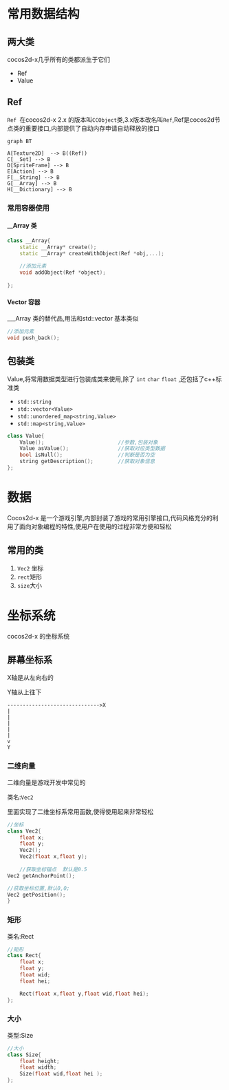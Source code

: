 # 常用数据结构

## 两大类

cocos2d-x几乎所有的类都派生于它们

+ Ref
+ Value

## Ref 

`Ref `在cocos2d-x 2.x 的版本叫`CCObject`类,3.x版本改名叫`Ref`,Ref是cocos2d节点类的重要接口,内部提供了自动内存申请自动释放的接口

```mermaid
graph BT

A[Texture2D]  --> B((Ref))
C[__Set] --> B
D[SpriteFrame] --> B
E[Action] --> B
F[__String] --> B
G[__Array] --> B
H[__Dictionary] --> B
```

### 常用容器使用

#### __Array 类

```cpp
class __Array{
	static __Array* create();
    static __Array* createWithObject(Ref *obj,...);
    
    //添加元素
    void addObject(Ref *object);
    
};
```

#### Vector 容器

___Array 类的替代品,用法和std::vector 基本类似

```cpp
//添加元素
void push_back();
```



## 包装类

Value,将常用数据类型进行包装成类来使用,除了  `int` `char` `float` ,还包括了c++标准类

+ `std::string`
+ `std::vector<Value>`
+ `std::unordered_map<string,Value>`
+ `std::map<string,Value>`

```cpp
class Value{
	Value();						//参数,包装对象
    Value asValue();				//获取对应类型数据
  	bool isNull();					//判断是否为空
    string getDescription(); 		//获取对象信息
};
```

# 数据

Cocos2d-x 是一个游戏引擎,内部封装了游戏的常用引擎接口,代码风格充分的利用了面向对象编程的特性,使用户在使用的过程非常方便和轻松

## 常用的类

1. `Vec2` 坐标
2. `rect`矩形
3. `size`大小



# 坐标系统

cocos2d-x 的坐标系统

## 屏幕坐标系

X轴是从左向右的

Y轴从上往下


```
------------------------------>X
|
|
|
|
|
v
Y
```



### 二维向量

二维向量是游戏开发中常见的

类名:`Vec2`

里面实现了二维坐标系常用函数,使得使用起来非常轻松

```cpp
//坐标
class Vec2{
    float x;
    float y;
	Vec2();
	Vec2(float x,float y);   
    
    //获取坐标锚点  默认是0.5
Vec2 getAnchorPoint();

//获取坐标位置,默认0,0;
Vec2 getPosition();
}
```

### 矩形

类名:Rect

```cpp
//矩形
class Rect{
    float x;
    float y;
    float wid;
    float hei;

    Rect(float x,float y,float wid,float hei);
};
```

### 大小

类型:Size

```cpp
//大小
class Size{
    float height;
    float width;
	Size(float wid,float hei );
};
```

